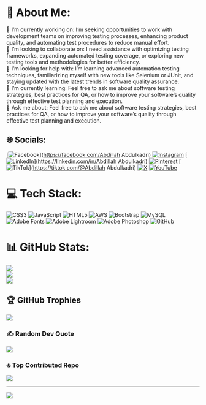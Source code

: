 # 💫 About Me:
🔭 I’m currently working on: I’m seeking opportunities to work with development teams on improving testing processes, enhancing product quality, and automating test procedures to reduce manual effort.<br>👯 I’m looking to collaborate on: I need assistance with optimizing testing frameworks, expanding automated testing coverage, or exploring new testing tools and methodologies for better efficiency.<br>🤝 I’m looking for help with: I’m learning advanced automation testing techniques, familiarizing myself with new tools like Selenium or JUnit, and staying updated with the latest trends in software quality assurance.<br>🌱 I’m currently learning: Feel free to ask me about software testing strategies, best practices for QA, or how to improve your software’s quality through effective test planning and execution.<br>💬 Ask me about: Feel free to ask me about software testing strategies, best practices for QA, or how to improve your software’s quality through effective test planning and execution.


## 🌐 Socials:
[![Facebook](https://img.shields.io/badge/Facebook-%231877F2.svg?logo=Facebook&logoColor=white)](https://facebook.com/Abdillah Abdulkadri) [![Instagram](https://img.shields.io/badge/Instagram-%23E4405F.svg?logo=Instagram&logoColor=white)](https://instagram.com/abillahabdulkadri) [![LinkedIn](https://img.shields.io/badge/LinkedIn-%230077B5.svg?logo=linkedin&logoColor=white)](https://linkedin.com/in/Abdillah Abdulkadri) [![Pinterest](https://img.shields.io/badge/Pinterest-%23E60023.svg?logo=Pinterest&logoColor=white)](https://pinterest.com/abdillahabdulkadri) [![TikTok](https://img.shields.io/badge/TikTok-%23000000.svg?logo=TikTok&logoColor=white)](https://tiktok.com/@Abdillah Abdulkadri) [![X](https://img.shields.io/badge/X-black.svg?logo=X&logoColor=white)](https://x.com/AbdillahAbdulk1) [![YouTube](https://img.shields.io/badge/YouTube-%23FF0000.svg?logo=YouTube&logoColor=white)](https://youtube.com/@abdillahabdulkadri9139) 

# 💻 Tech Stack:
![CSS3](https://img.shields.io/badge/css3-%231572B6.svg?style=plastic&logo=css3&logoColor=white) ![JavaScript](https://img.shields.io/badge/javascript-%23323330.svg?style=plastic&logo=javascript&logoColor=%23F7DF1E) ![HTML5](https://img.shields.io/badge/html5-%23E34F26.svg?style=plastic&logo=html5&logoColor=white) ![AWS](https://img.shields.io/badge/AWS-%23FF9900.svg?style=plastic&logo=amazon-aws&logoColor=white) ![Bootstrap](https://img.shields.io/badge/bootstrap-%238511FA.svg?style=plastic&logo=bootstrap&logoColor=white) ![MySQL](https://img.shields.io/badge/mysql-4479A1.svg?style=plastic&logo=mysql&logoColor=white) ![Adobe Fonts](https://img.shields.io/badge/Adobe%20Fonts-000B1D.svg?style=plastic&logo=Adobe%20Fonts&logoColor=white) ![Adobe Lightroom](https://img.shields.io/badge/Adobe%20Lightroom-31A8FF.svg?style=plastic&logo=Adobe%20Lightroom&logoColor=white) ![Adobe Photoshop](https://img.shields.io/badge/adobe%20photoshop-%2331A8FF.svg?style=plastic&logo=adobe%20photoshop&logoColor=white) ![GitHub](https://img.shields.io/badge/github-%23121011.svg?style=plastic&logo=github&logoColor=white)
# 📊 GitHub Stats:
![](https://github-readme-stats.vercel.app/api?username=Abdillah2601&theme=dark&hide_border=false&include_all_commits=false&count_private=false)<br/>
![](https://github-readme-streak-stats.herokuapp.com/?user=Abdillah2601&theme=dark&hide_border=false)<br/>
![](https://github-readme-stats.vercel.app/api/top-langs/?username=Abdillah2601&theme=dark&hide_border=false&include_all_commits=false&count_private=false&layout=compact)

## 🏆 GitHub Trophies
![](https://github-profile-trophy.vercel.app/?username=Abdillah2601&theme=radical&no-frame=false&no-bg=false&margin-w=4)

### ✍️ Random Dev Quote
![](https://quotes-github-readme.vercel.app/api?type=horizontal&theme=radical)

### 🔝 Top Contributed Repo
![](https://github-contributor-stats.vercel.app/api?username=Abdillah2601&limit=5&theme=dark&combine_all_yearly_contributions=true)

---
[![](https://visitcount.itsvg.in/api?id=Abdillah2601&icon=0&color=0)](https://visitcount.itsvg.in)

<!-- Proudly created with GPRM ( https://gprm.itsvg.in ) -->
